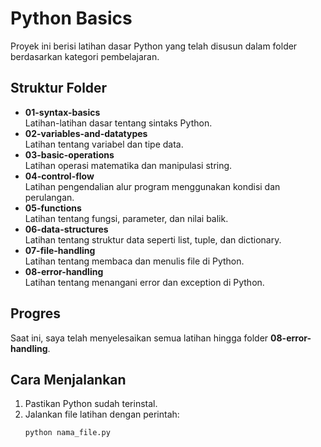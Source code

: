 # Python Basics

Proyek ini berisi latihan dasar Python yang telah disusun dalam folder berdasarkan kategori pembelajaran.

## Struktur Folder

- **01-syntax-basics**  
  Latihan-latihan dasar tentang sintaks Python.
- **02-variables-and-datatypes**  
  Latihan tentang variabel dan tipe data.
- **03-basic-operations**  
  Latihan operasi matematika dan manipulasi string.
- **04-control-flow**  
  Latihan pengendalian alur program menggunakan kondisi dan perulangan.
- **05-functions**  
  Latihan tentang fungsi, parameter, dan nilai balik.
- **06-data-structures**  
  Latihan tentang struktur data seperti list, tuple, dan dictionary.
- **07-file-handling**  
  Latihan tentang membaca dan menulis file di Python.
- **08-error-handling**  
  Latihan tentang menangani error dan exception di Python.

## Progres

Saat ini, saya telah menyelesaikan semua latihan hingga folder **08-error-handling**.

## Cara Menjalankan

1. Pastikan Python sudah terinstal.
2. Jalankan file latihan dengan perintah:
   ```bash
   python nama_file.py
   ```
